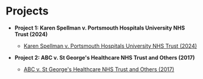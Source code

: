 # Projects

- <b>Project 1: Karen Spellman v. Portsmouth Hospitals University NHS Trust (2024)</b>
  - [Karen Spellman v. Portsmouth Hospitals University NHS Trust (2024) ](https://github.com/diyaamina/Karen-Spellman-v.-Portsmouth-Hospitals-University-NHS-Trust-2024-)


- <b>Project 2: ABC v. St George's Healthcare NHS Trust and Others (2017)</b>
  - [ABC v. St George's Healthcare NHS Trust and Others (2017) ](https://github.com/diyaamina/ABC-v.-St-George-s-Healthcare-NHS-Trust-and-Others-2017-)
